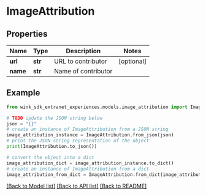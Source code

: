 # ImageAttribution


## Properties

Name | Type | Description | Notes
------------ | ------------- | ------------- | -------------
**url** | **str** | URL to contributor | [optional] 
**name** | **str** | Name of contributor | 

## Example

```python
from wink_sdk_extranet_experiences.models.image_attribution import ImageAttribution

# TODO update the JSON string below
json = "{}"
# create an instance of ImageAttribution from a JSON string
image_attribution_instance = ImageAttribution.from_json(json)
# print the JSON string representation of the object
print(ImageAttribution.to_json())

# convert the object into a dict
image_attribution_dict = image_attribution_instance.to_dict()
# create an instance of ImageAttribution from a dict
image_attribution_from_dict = ImageAttribution.from_dict(image_attribution_dict)
```
[[Back to Model list]](../README.md#documentation-for-models) [[Back to API list]](../README.md#documentation-for-api-endpoints) [[Back to README]](../README.md)


